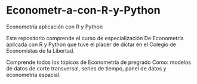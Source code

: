 # Econometr-a-con-R-y-Python
Econometría aplicación con R y Python

Este repositorio comprende el curso de especialización
De Econometría aplicada con R y Python que tuve el placer de dictar en el Colegio de Economistas de la Libertad.

Comprende todos los tópicos de Econometría de pregrado
Como: modelos de datos de corte transversal, series de tiempo, panel de datos y econometría espacial.
